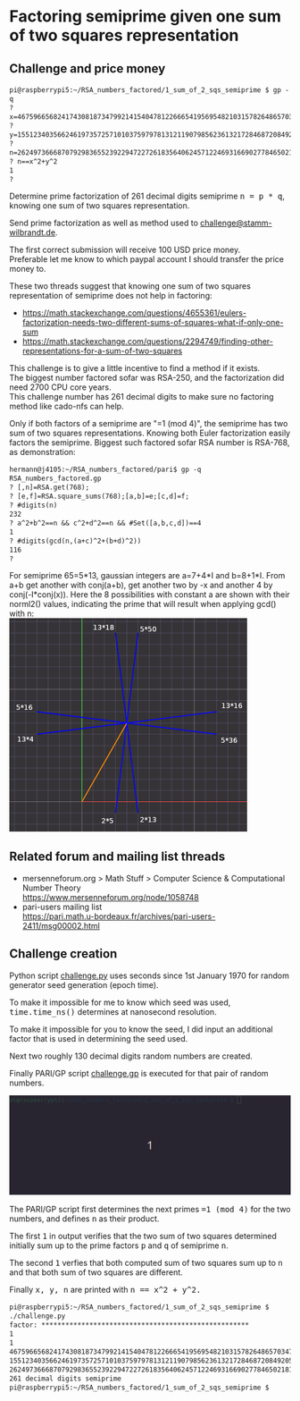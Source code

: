 # Factoring semiprime given one sum of two squares representation

## Challenge and price money

```
pi@raspberrypi5:~/RSA_numbers_factored/1_sum_of_2_sqs_semiprime $ gp -q
? x=4675966568241743081873479921415404781226665419569548210315782648657034701192057386949090276633929520980704940531187630512099300307;
? y=15512340356624619735725710103759797813121190798562361321728468720849205060936899989010233224533248153329173333001037083787589728422;
? n=262497366687079298365523922947227261835640624571224693166902778465021817904092516082216927109476590103573107044406347695971527079161864485154522005142837118124732638711372016122621735436807398062028290119971297328351792353815685809546983240652624562758684904333;
? n==x^2+y^2
1
? 
```
Determine prime factorization of 261 decimal digits semiprime <kbd>n = p * q</kbd>, knowing one sum of two squares representation.

Send prime factorization as well as method used to <a href="mailto:challenge@stamm-wilbrandt.de">challenge@stamm-wilbrandt.de</a>.

The first correct submission will receive 100 USD price money.  
Preferable let me know to which paypal account I should transfer the price money to.

These two threads suggest that knowing one sum of two squares representation of semiprime does not help in factoring:  
- https://math.stackexchange.com/questions/4655361/eulers-factorization-needs-two-different-sums-of-squares-what-if-only-one-sum
- https://math.stackexchange.com/questions/2294749/finding-other-representations-for-a-sum-of-two-squares

This challenge is to give a little incentive to find a method if it exists.  
The biggest number factored sofar was RSA-250, and the factorization did need 2700 CPU core years.  
This challenge number has 261 decimal digits to make sure no factoring method like cado-nfs can help.

Only if both factors of a semiprime are "=1 (mod 4)", the semiprime has two sum of two squares representations. Knowing both Euler factorization easily factors the semiprime. Biggest such factored sofar RSA number is RSA-768, as demonstration:
```
hermann@j4105:~/RSA_numbers_factored/pari$ gp -q RSA_numbers_factored.gp
? [,n]=RSA.get(768);
? [e,f]=RSA.square_sums(768);[a,b]=e;[c,d]=f;
? #digits(n)
232
? a^2+b^2==n && c^2+d^2==n && #Set([a,b,c,d])==4
1
? #digits(gcd(n,(a+c)^2+(b+d)^2))
116
?
```

For semiprime 65=5\*13, gaussian integers are a=7+4\*I and b=8+1\*I. From a+b   get another with conj(a+b), get another two by -x and another 4 by conj(-I\*conj(x)). Here the 8 possibilities with constant a are shown with their norml2() values, indicating the prime that will result when applying gcd() with n:  
![gaussian_integer.addition.norml2.png](gaussian_integer.addition.norml2.png)

## Related forum and mailing list threads

- mersenneforum.org > Math Stuff > Computer Science & Computational Number Theory  
  https://www.mersenneforum.org/node/1058748
- pari-users mailing list  
  https://pari.math.u-bordeaux.fr/archives/pari-users-2411/msg00002.html


## Challenge creation

Python script [challenge.py](challenge.py) uses seconds since 1st January 1970 for random generator seed generation (epoch time). 

To make it impossible for me to know which seed was used, <kbd>time.time_ns()</kbd> determines at nanosecond resolution.

To make it impossible for you to know the seed, I did input an additional factor that is used in determining the seed used.

Next two roughly 130 decimal digits random numbers are created.

Finally PARI/GP script [challenge.gp](challenge.gp) is executed for that pair of random numbers.

![peek.gif](peek.gif)

The PARI/GP script first determines the next primes <kbd>=1 (mod 4)</kbd> for the two numbers, and defines <kbd>n</kbd> as their product.

The first <kbd>1</kbd> in output verifies that the two sum of two squares determined initially sum up to the prime factors <kbd>p</kbd> and <kbd>q</kbd> of semiprime <kbd>n</kbd>.

The second <kbd>1</kbd> verfies that both computed sum of two squares sum up to <kbd>n</kbd> and that both sum of two squares are different.

Finally <kbd>x, y, n</kbd> are printed with <kbd>n == x^2 + y^2<kbd>.

```
pi@raspberrypi5:~/RSA_numbers_factored/1_sum_of_2_sqs_semiprime $ ./challenge.py
factor: ****************************************************
1
1
4675966568241743081873479921415404781226665419569548210315782648657034701192057386949090276633929520980704940531187630512099300307
15512340356624619735725710103759797813121190798562361321728468720849205060936899989010233224533248153329173333001037083787589728422
262497366687079298365523922947227261835640624571224693166902778465021817904092516082216927109476590103573107044406347695971527079161864485154522005142837118124732638711372016122621735436807398062028290119971297328351792353815685809546983240652624562758684904333
261 decimal digits semiprime
pi@raspberrypi5:~/RSA_numbers_factored/1_sum_of_2_sqs_semiprime $ 
```

